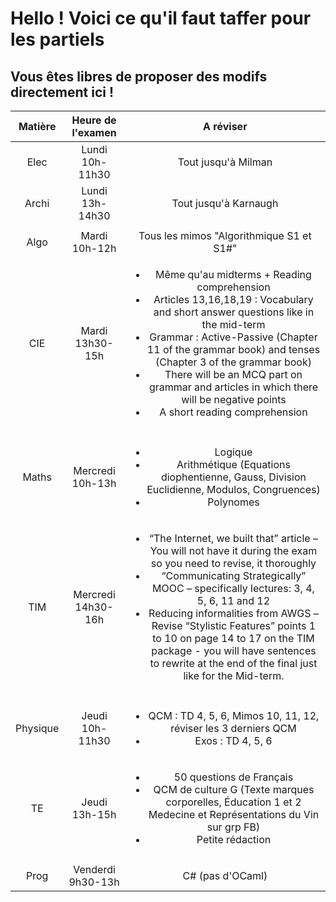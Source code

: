 # Hello ! Voici ce qu'il faut taffer pour les partiels

## Vous êtes libres de proposer des modifs directement ici !


|  Matière |  Heure de l'examen |                                                                                                                                                                                                       A réviser                                                                                                                                                                                                      |
|:--------:|:------------------:|:--------------------------------------------------------------------------------------------------------------------------------------------------------------------------------------------------------------------------------------------------------------------------------------------------------------------------------------------------------------------------------------------------------------------:|
|   Elec   |   Lundi 10h-11h30  | Tout jusqu'à Milman                                                                                                                                                                                                                                                                                                                                                                                                  |
|   Archi  |   Lundi 13h-14h30  | Tout jusqu'à Karnaugh                                                                                                                                                                                                                                                                                                                                                                                                |
|          |                    |                                                                                                                                                                                                                                                                                                                                                                                                                      |
|   Algo   |    Mardi 10h-12h   | Tous les mimos "Algorithmique S1 et S1#"                                                                                                                                                                                                                                                                                                                                                                             |
|    CIE   |   Mardi 13h30-15h  | <ul><li>Même qu'au midterms + Reading comprehension</li><li>Articles 13,16,18,19 : Vocabulary and short answer questions like in the mid-term </li><li>Grammar : Active-Passive (Chapter 11 of the grammar book) and tenses (Chapter 3 of the grammar book)</li><li>There will be an MCQ part on grammar and articles in which there will be negative points</li><li>A short reading comprehension</li></ul>                                                  |
|          |                    |                                                                                                                                                                                                                                                                                                                                                                                                                      |
|   Maths  |  Mercredi 10h-13h  | <ul><li>Logique</li><li>Arithmétique (Equations diophentienne, Gauss, Division Euclidienne, Modulos, Congruences)</li><li>Polynomes</li></ul>                                                                                                                                                                                                                                                                                |
|    TIM   | Mercredi 14h30-16h | <ul><li>“The Internet, we built that” article – You will not have it during the exam so you need to revise, it thoroughly </li><li>“Communicating Strategically” MOOC – specifically lectures: 3, 4, 5, 6, 11 and 12 </li><li>Reducing informalities from AWGS – Revise “Stylistic Features” points 1 to 10 on page 14 to 17 on the TIM package - you will have sentences to rewrite at the end of the final just like for the Mid-term. </li></ul>|
|          |                    |                                                                                                                                                                                                                                                                                                                                                                                                                      |
| Physique |   Jeudi 10h-11h30  | <ul><li>QCM : TD 4, 5, 6, Mimos 10, 11, 12, réviser les 3 derniers QCM </li><li>Exos : TD 4, 5, 6</li></ul>                                                                                                                                                                                                                                                                                                                                 |
|    TE    |    Jeudi 13h-15h   | <ul><li>50 questions de Français </li><li>QCM de culture G (Texte marques corporelles, Éducation 1 et 2 Medecine et Représentations du Vin sur grp FB) </li><li>Petite rédaction </li></ul>                                                                                                                                                                                                                                                        |
|          |                    |                                                                                                                                                                                                                                                                                                                                                                                                                      |
|   Prog   |  Venderdi 9h30-13h | C# (pas d'OCaml)                                                                                                                                                                                                                                                                                                                                                                                                     |
